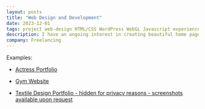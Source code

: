 ```yaml
---
layout: posts
title: "Web Design and Development"
date: 2023-12-01
tags: project web-design HTML/CSS WordPress WebGL Javascript experience
description: I have an ongoing interest in creating beautiful home pages for small businesses and artists. I enjoy the process of connecting with my clients to understand their desired aesthetic and achieve their desired outcome.
company: Freelancing
---
```

Examples: 
- [Actress Portfolio](https://julietagozalo.com/)

- [Gym Website](https://www.saltusathleticacademy.ca/)

- [Textile Design Portfolio - hidden for privacy reasons - screenshots available upon request]()

